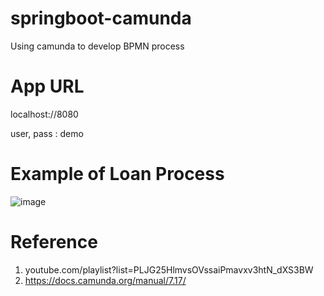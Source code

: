 # springboot-camunda
Using camunda to develop BPMN process

# App URL
localhost://8080

user, pass : demo

# Example of Loan Process
![image](https://user-images.githubusercontent.com/102147242/191949920-35b7fb38-0e1c-4e92-bf70-8384f26e66c3.png)

# Reference
1. youtube.com/playlist?list=PLJG25HlmvsOVssaiPmavxv3htN_dXS3BW
2. https://docs.camunda.org/manual/7.17/
